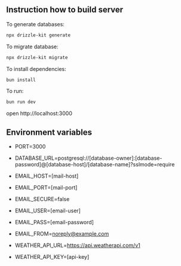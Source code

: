## Instruction how to build server
To generate databases: 
```sh
npx drizzle-kit generate
```

To migrate database:
```sh
npx drizzle-kit migrate
```

To install dependencies:
```sh
bun install
```

To run:
```sh
bun run dev
```

open http://localhost:3000

## Environment variables 
- PORT=3000
- DATABASE_URL=postgresql://[database-owner]:[database-password]@[database-host]/[database-name]?sslmode=require

- EMAIL_HOST=[mail-host]
- EMAIL_PORT=[mail-port]
- EMAIL_SECURE=false
- EMAIL_USER=[email-user]
- EMAIL_PASS=[email-password]
- EMAIL_FROM=noreply@example.com

- WEATHER_API_URL=https://api.weatherapi.com/v1
- WEATHER_API_KEY=[api-key]
